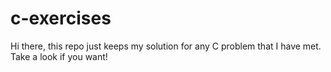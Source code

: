 # c-exercises

Hi there, this repo just keeps my solution for any C problem that I have met. Take a look if you want!
